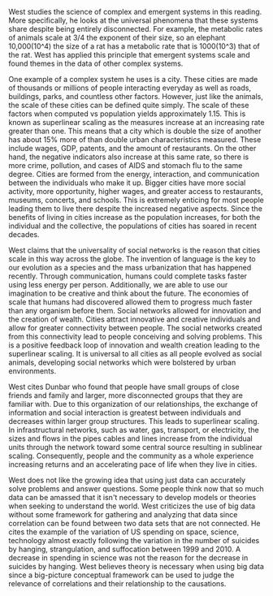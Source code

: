 West studies the science of complex and emergent systems in this reading. More specifically, he looks at the universal phenomena that these systems share despite being entirely
disconnected. For example, the metabolic rates of animals scale at 3/4 the exponent of their size, so an elephant 10,000(10^4) the size of a rat has a metabolic rate that is 1000(10^3) that of the rat. West has applied this principle that emergent systems scale and found themes in the data of other complex systems. 

One example of a complex system he uses is a city. These cities are made of thousands or millions of people interacting everyday as well as roads, buildings, parks, and countless
other factors. However, just like the animals, the scale of these cities can be defined quite simply. The scale of these factors when computed vs population yields approximately 
1.15. This is known as superlinear scaling as the measures increase at an increasing rate greater than one. This means that a city which is double the size of another has about 
15% more of than double urban characteristics measured. These include wages, GDP, patents, and the amount of restaurants. On the other hand, the negative indicators also increase at this same rate, so there is more crime, pollution, and cases of AIDS and stomach flu to the same degree. Cities are formed from the energy, interaction, and communication between the individuals who make it up. Bigger cities have more social activity, more opportunity, higher wages, and greater access to restaurants, museums, concerts, and schools. This is extremely enticing for most people leading them to live there despite the increased negative aspects. Since the benefits of living in cities increase as the population increases, for both the individual and the collective, the populations of cities has soared in recent decades.

West claims that the universality of social networks is the reason that cities scale in this way across the globe. The invention of language is the key to our evolution as a 
species and the mass urbanization that has happened recently. Through communication, humans could complete tasks faster using less energy per person. Additionally, we are able 
to use our imagination to be creative and think about the future. The economies of scale that humans had discovered allowed them to progress much faster than any organism before
them. Social networks allowed for innovation and the creation of wealth. Cities attract innovative and creative individuals and allow for greater connectivity between people.
The social networks created from this connectivity lead to people conceiving and solving problems. This is a positive feedback loop of innovation and wealth creation leading to
the superlinear scaling. It is universal to all cities as all people evolved as social animals, developing social networks which were bolstered by urban environments.

West cites Dunbar who found that people have small groups of close friends and family and larger, more disconnected groups that they are familiar with. Due to this organization of our relationships, the exchange of information and social interaction is greatest between individuals and decreases within larger group structures. This leads to superlinear scaling. In infrastructural networks, such as water, gas, transport, or electricity, the sizes and flows in the pipes cables and lines increase from the individual units through the network toward some central source resulting in sublinear scaling. Consequently, people and the community as a whole experience increasing returns and an accelerating pace of life when they live in cities.

West does not like the growing idea that using just data can accurately solve problems and answer questions. Some people think now that so much data can be amassed that it isn't necessary to develop models or theories when seeking to understand the world. West criticizes the use of big data without some framework for gathering and analyzing that data since correlation can be found between two data sets that are not connected. He cites the example of the variation of US spending on space, science, technology almost exactly following the variation in the number of suicides by hanging, strangulation, and suffocation between 1999 and 2010. A decrease in spending in science was not the reason for the decrease in suicides by hanging. West believes theory is necessary when using big data since a big-picture conceptual framework can be used to judge the relevance of correlations and their relationship to the causations.  
